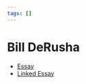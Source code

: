 ```yaml
---
tags: []
---
```

   
# Bill DeRusha   
   
- [Essay](./essays/Essay.md)   
- [Linked Essay](./essays/Linked%20Essay.md)